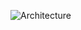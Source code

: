 
![Architecture](https://github.com/Gebreegziabher/job-postings/assets/6954726/ef290f54-f040-47f3-a428-e1b99c78f856)
